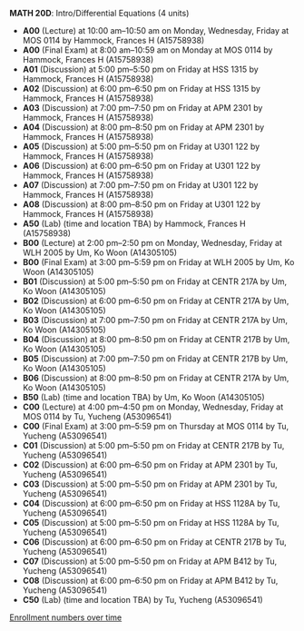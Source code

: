 **MATH 20D**: Intro/Differential Equations (4 units)

- **A00** (Lecture) at 10:00 am–10:50 am on Monday, Wednesday, Friday at MOS 0114 by Hammock, Frances H (A15758938)
- **A00** (Final Exam) at 8:00 am–10:59 am on Monday at MOS 0114 by Hammock, Frances H (A15758938)
- **A01** (Discussion) at 5:00 pm–5:50 pm on Friday at HSS 1315 by Hammock, Frances H (A15758938)
- **A02** (Discussion) at 6:00 pm–6:50 pm on Friday at HSS 1315 by Hammock, Frances H (A15758938)
- **A03** (Discussion) at 7:00 pm–7:50 pm on Friday at APM 2301 by Hammock, Frances H (A15758938)
- **A04** (Discussion) at 8:00 pm–8:50 pm on Friday at APM 2301 by Hammock, Frances H (A15758938)
- **A05** (Discussion) at 5:00 pm–5:50 pm on Friday at U301 122 by Hammock, Frances H (A15758938)
- **A06** (Discussion) at 6:00 pm–6:50 pm on Friday at U301 122 by Hammock, Frances H (A15758938)
- **A07** (Discussion) at 7:00 pm–7:50 pm on Friday at U301 122 by Hammock, Frances H (A15758938)
- **A08** (Discussion) at 8:00 pm–8:50 pm on Friday at U301 122 by Hammock, Frances H (A15758938)
- **A50** (Lab) (time and location TBA) by Hammock, Frances H (A15758938)
- **B00** (Lecture) at 2:00 pm–2:50 pm on Monday, Wednesday, Friday at WLH 2005 by Um, Ko Woon (A14305105)
- **B00** (Final Exam) at 3:00 pm–5:59 pm on Friday at WLH 2005 by Um, Ko Woon (A14305105)
- **B01** (Discussion) at 5:00 pm–5:50 pm on Friday at CENTR 217A by Um, Ko Woon (A14305105)
- **B02** (Discussion) at 6:00 pm–6:50 pm on Friday at CENTR 217A by Um, Ko Woon (A14305105)
- **B03** (Discussion) at 7:00 pm–7:50 pm on Friday at CENTR 217A by Um, Ko Woon (A14305105)
- **B04** (Discussion) at 8:00 pm–8:50 pm on Friday at CENTR 217B by Um, Ko Woon (A14305105)
- **B05** (Discussion) at 7:00 pm–7:50 pm on Friday at CENTR 217B by Um, Ko Woon (A14305105)
- **B06** (Discussion) at 8:00 pm–8:50 pm on Friday at CENTR 217A by Um, Ko Woon (A14305105)
- **B50** (Lab) (time and location TBA) by Um, Ko Woon (A14305105)
- **C00** (Lecture) at 4:00 pm–4:50 pm on Monday, Wednesday, Friday at MOS 0114 by Tu, Yucheng (A53096541)
- **C00** (Final Exam) at 3:00 pm–5:59 pm on Thursday at MOS 0114 by Tu, Yucheng (A53096541)
- **C01** (Discussion) at 5:00 pm–5:50 pm on Friday at CENTR 217B by Tu, Yucheng (A53096541)
- **C02** (Discussion) at 6:00 pm–6:50 pm on Friday at APM 2301 by Tu, Yucheng (A53096541)
- **C03** (Discussion) at 5:00 pm–5:50 pm on Friday at APM 2301 by Tu, Yucheng (A53096541)
- **C04** (Discussion) at 6:00 pm–6:50 pm on Friday at HSS 1128A by Tu, Yucheng (A53096541)
- **C05** (Discussion) at 5:00 pm–5:50 pm on Friday at HSS 1128A by Tu, Yucheng (A53096541)
- **C06** (Discussion) at 6:00 pm–6:50 pm on Friday at CENTR 217B by Tu, Yucheng (A53096541)
- **C07** (Discussion) at 5:00 pm–5:50 pm on Friday at APM B412 by Tu, Yucheng (A53096541)
- **C08** (Discussion) at 6:00 pm–6:50 pm on Friday at APM B412 by Tu, Yucheng (A53096541)
- **C50** (Lab) (time and location TBA) by Tu, Yucheng (A53096541)

[Enrollment numbers over time](./MATH20D.tsv)
